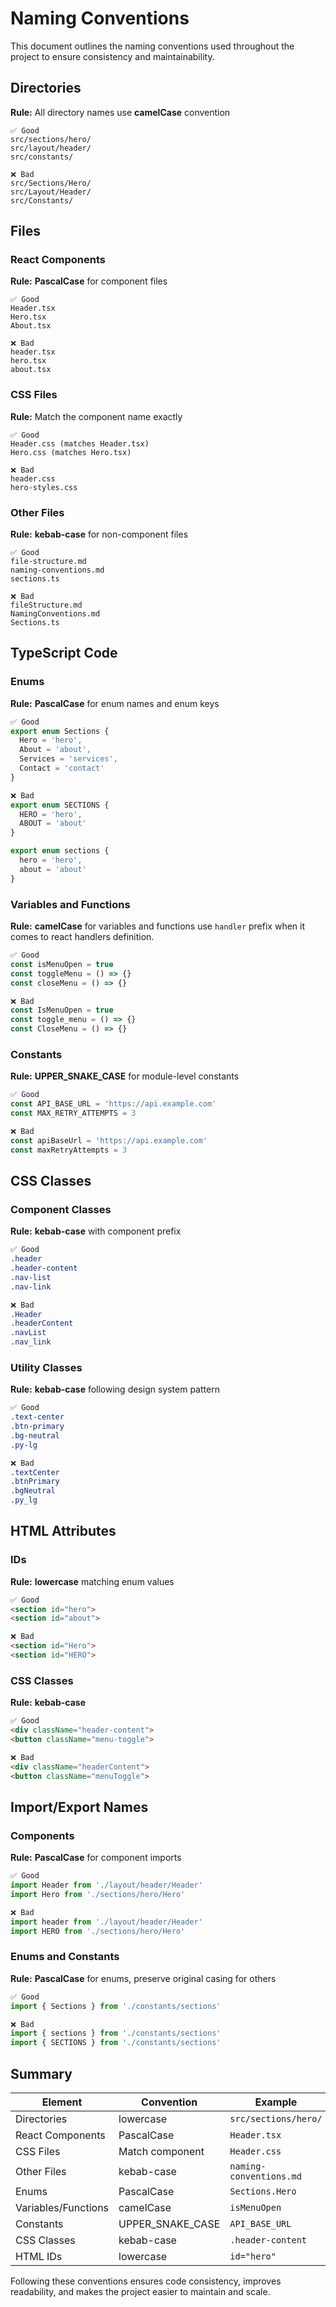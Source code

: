 # Naming Conventions

This document outlines the naming conventions used throughout the project to ensure consistency and maintainability.

## Directories

**Rule:** All directory names use **camelCase** convention
```
✅ Good
src/sections/hero/
src/layout/header/
src/constants/

❌ Bad
src/Sections/Hero/
src/Layout/Header/
src/Constants/
```

## Files

### React Components
**Rule:** **PascalCase** for component files
```
✅ Good
Header.tsx
Hero.tsx
About.tsx

❌ Bad
header.tsx
hero.tsx
about.tsx
```

### CSS Files
**Rule:** Match the component name exactly
```
✅ Good
Header.css (matches Header.tsx)
Hero.css (matches Hero.tsx)

❌ Bad
header.css
hero-styles.css
```

### Other Files
**Rule:** **kebab-case** for non-component files
```
✅ Good
file-structure.md
naming-conventions.md
sections.ts

❌ Bad
fileStructure.md
NamingConventions.md
Sections.ts
```

## TypeScript Code

### Enums
**Rule:** **PascalCase** for enum names and enum keys
```typescript
✅ Good
export enum Sections {
  Hero = 'hero',
  About = 'about',
  Services = 'services',
  Contact = 'contact'
}

❌ Bad
export enum SECTIONS {
  HERO = 'hero',
  ABOUT = 'about'
}

export enum sections {
  hero = 'hero',
  about = 'about'
}
```

### Variables and Functions
**Rule:** **camelCase** for variables and functions
use `handler` prefix when it comes to react handlers definition. 
```typescript
✅ Good
const isMenuOpen = true
const toggleMenu = () => {}
const closeMenu = () => {}

❌ Bad
const IsMenuOpen = true
const toggle_menu = () => {}
const CloseMenu = () => {}
```

### Constants
**Rule:** **UPPER_SNAKE_CASE** for module-level constants
```typescript
✅ Good
const API_BASE_URL = 'https://api.example.com'
const MAX_RETRY_ATTEMPTS = 3

❌ Bad
const apiBaseUrl = 'https://api.example.com'
const maxRetryAttempts = 3
```

## CSS Classes

### Component Classes
**Rule:** **kebab-case** with component prefix
```css
✅ Good
.header
.header-content
.nav-list
.nav-link

❌ Bad
.Header
.headerContent
.navList
.nav_link
```

### Utility Classes
**Rule:** **kebab-case** following design system pattern
```css
✅ Good
.text-center
.btn-primary
.bg-neutral
.py-lg

❌ Bad
.textCenter
.btnPrimary
.bgNeutral
.py_lg
```

## HTML Attributes

### IDs
**Rule:** **lowercase** matching enum values
```html
✅ Good
<section id="hero">
<section id="about">

❌ Bad
<section id="Hero">
<section id="HERO">
```

### CSS Classes
**Rule:** **kebab-case**
```html
✅ Good
<div className="header-content">
<button className="menu-toggle">

❌ Bad
<div className="headerContent">
<button className="menuToggle">
```

## Import/Export Names

### Components
**Rule:** **PascalCase** for component imports
```typescript
✅ Good
import Header from './layout/header/Header'
import Hero from './sections/hero/Hero'

❌ Bad
import header from './layout/header/Header'
import HERO from './sections/hero/Hero'
```

### Enums and Constants
**Rule:** **PascalCase** for enums, preserve original casing for others
```typescript
✅ Good
import { Sections } from './constants/sections'

❌ Bad
import { sections } from './constants/sections'
import { SECTIONS } from './constants/sections'
```

## Summary

| Element | Convention | Example |
|---------|------------|---------|
| Directories | lowercase | `src/sections/hero/` |
| React Components | PascalCase | `Header.tsx` |
| CSS Files | Match component | `Header.css` |
| Other Files | kebab-case | `naming-conventions.md` |
| Enums | PascalCase | `Sections.Hero` |
| Variables/Functions | camelCase | `isMenuOpen` |
| Constants | UPPER_SNAKE_CASE | `API_BASE_URL` |
| CSS Classes | kebab-case | `.header-content` |
| HTML IDs | lowercase | `id="hero"` |

Following these conventions ensures code consistency, improves readability, and makes the project easier to maintain and scale.
